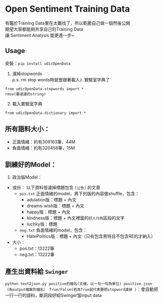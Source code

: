 # Open Sentiment Training Data

有鑑於Training Data實在太難找了，所以乾脆自己做一個然後公開  
期望大家都能夠共享自己的Training Data  
讓 Sentiment Analysis 能更進一步~

## Usage

安裝：`pip install udicOpenData`

1. 濾掉stopwords  
p.s. rm stop words時就會跟著載入`2.`實驗室字典了
  ```
  from udicOpenData.stopwords import *
  rmsw(要過濾的string)
  ```
2. 載入實驗室字典
```
from udicOpenData.dictionary import *
```

## 所有語料大小：

* 正面情緒：約有309163筆，44M
* 負面情緒：約有320456筆，15M

## 訓練好的Model：

1. 政治版Model：
  * 成份：
    以下資料皆濾掉標題包含 `[公告]` 的文章
    * `pos.txt` 正面情緒的model，將下列版的內容做shuffle，包含：  
      * adulation版：標題 + 內文
      * dreams-wish版：標題 + 內文
      * happy版：標題 + 內文
      * kindness版：標題 + 內文裡面的`好人行為`區段的文字
      * luchky版：標題
    * `neg.txt` 負面情緒的model，包含：  
      * HatePolitics版：標題 + 內文（只有包含黑特且不包含RE的才納入）
  * 大小：
    * pos.txt：13222筆
    * neg.txt：13222筆

## 產生出資料給 `Swinger`

`python text2json.py positive的檔名(文檔，以一句一句為單位) positive.json（為output檔案的檔名） True/False(若為True就代表要把stopword濾掉
)`：會自動把一行一行的語料，斷詞段好給Swinger當input data
